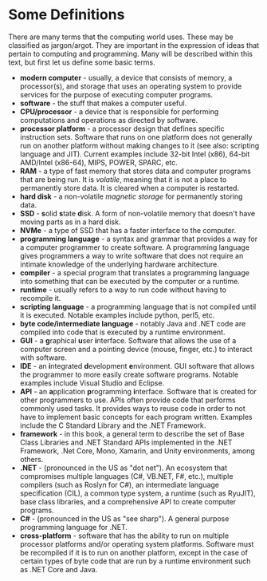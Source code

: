 # Some Definitions

There are many terms that the computing world uses.  These may be classified as jargon/argot. They are important in the expression of ideas that pertain to computing and programming.  Many will be described within this text, but first let us define some basic terms.

* __modern computer__ - usually, a device that consists of memory, a processor\(s\), and storage that uses an operating system to provide services for the purpose of executing computer programs.
* __software__ - the stuff that makes a computer useful.
* __CPU/processor__ - a device that is responsible for performing computations and operations as directed by software.
* __processor platform__ - a processor design that defines specific instruction sets.  Software that runs on one platform does not generally run on another platform without making changes to it \(see also: scripting language and JIT\).  Current examples include 32-bit Intel \(x86\), 64-bit AMD/Intel \(x86-64\), MIPS, POWER, SPARC, etc. 
* __RAM__ - a type of fast memory that stores data and computer programs that are being run.  It is _volatile_, meaning that it is not a place to permanently store data.  It is cleared when a computer is restarted.
* __hard disk__ - a non-volatile _magnetic storage_ for permanently storing data.
* __SSD__ - **s**olid **s**tate **d**isk.  A form of non-volatile memory that doesn't have moving parts as in a hard disk.
* __NVMe__ - a type of SSD that has a faster interface to the computer.
* __programming language__ - a syntax and grammar that provides a way for a computer programmer to create software.  A programming language gives programmers a way to write software that does not require an intimate knowledge of the underlying hardware architecture.
* __compiler__ - a special program that translates a programming language into something that can be executed by the computer or a runtime.
* __runtime__ - usually refers to a way to run code without having to recompile it.
* __scripting language__ - a programming language that is not compiled until it is executed.  Notable examples include python, perl5, etc.
* __byte code/intermediate language__ - notably Java and .NET code are compiled into code that is executed by a runtime environment.
* __GUI__ - a **g**raphical **u**ser **i**nterface.  Software that allows the use of a computer screen and a pointing device \(mouse, finger, etc.\) to interact with software.
* __IDE__ - an **i**ntegrated **d**evelopment **e**nvironment.  GUI software that allows the programmer to more easily create software programs.  Notable examples include Visual Studio and Eclipse.
* __API__ - an **a**pplication **p**rogramming **i**nterface.  Software that is created for other programmers to use.  APIs often provide code that performs commonly used tasks.  It provides ways to reuse code in order to not have to implement basic concepts for each program written.  Examples include the C Standard Library and the .NET Framework.
* __framework__ - in this book, a general term to describe the set of Base Class Libraries and .NET Standard APIs implemented in the .NET Framework, .Net Core, Mono, Xamarin, and Unity environments, among others.
* __.NET__ - \(pronounced in the US as "dot net"\).  An ecosystem that compromises multiple languages \(C#, VB.NET, F#, etc.\), multiple compilers \(such as Roslyn for C#\), an intermediate language specification \(CIL\), a common type system, a runtime \(such as RyuJIT\), base class libraries, and a comprehensive API to create computer programs.
* __C#__ - \(pronounced in the US as "see sharp"\).  A general purpose programming language for .NET.
* __cross-platform__ - software that has the ability to run on multiple processor platforms and/or operating system platforms.  Software must be recompiled if it is to run on another platform, except in the case of certain types of byte code that are run by a runtime environment such as .NET Core and Java.

